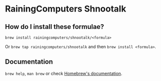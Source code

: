 # RainingComputers Shnootalk

## How do I install these formulae?

`brew install rainingcomputers/shnootalk/<formula>`

Or `brew tap rainingcomputers/shnootalk` and then `brew install <formula>`.

## Documentation

`brew help`, `man brew` or check [Homebrew's documentation](https://docs.brew.sh).
